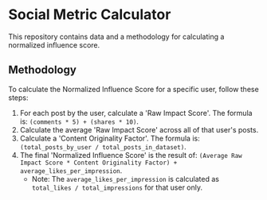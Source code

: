 # Social Metric Calculator

This repository contains data and a methodology for calculating a normalized influence score.

## Methodology

To calculate the Normalized Influence Score for a specific user, follow these steps:

1.  For each post by the user, calculate a 'Raw Impact Score'. The formula is: `(comments * 5) + (shares * 10)`.
2.  Calculate the average 'Raw Impact Score' across all of that user's posts.
3.  Calculate a 'Content Originality Factor'. The formula is: `(total_posts_by_user / total_posts_in_dataset)`.
4.  The final 'Normalized Influence Score' is the result of: `(Average Raw Impact Score * Content Originality Factor) + average_likes_per_impression`.
    - Note: The `average_likes_per_impression` is calculated as `total_likes / total_impressions` for that user only.
